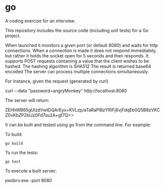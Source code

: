go
=========

A coding exercise for an interview.

This repository includes the source code (including unit tests) for a Go project.

When launched it monitors a given port (or default 8080) and waits for http connections.
When a connection is made it does not respond immediately, but rather it holds the socket open for 5 seconds and then responds.
It supports POST requests containing a value that the client wishes to be hashed.
The hashing algorithm is SHA512
The result is returned base64 encoded
The server can process multiple connections simultaneously.

For instance, given the request (generated by curl)

curl --data "password=angryMonkey" http://localhost:8080

The server will return

ZEHhWB65gUlzdVwtDQArEyx+KVLzp/aTaRaPlBzYRIFj6vjFdqEb0Q5B8zVKCZ0vKbZPZklJz0Fd7su2A+gf7Q==

It can be built and tested using go from the command line. For example:

To build:
    
    go build


To run the tests:
    
    go test

To execute a built server:
   
   pwdsrv.exe -port 8080
